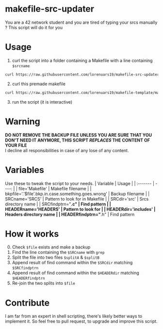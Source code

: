 # makefile-src-updater
You are a 42 network student and you are tired of typing your srcs manually ? This script will do it for you
# Usage
1. curl the script into a folder containing a Makefile with a line containing `$srcname`
```bash
curl https://raw.githubusercontent.com/lorenuars19/makefile-src-updater/master/update_srcs.sh -o update_srcs.sh && chmod 775 update_srcs.sh
```
2. curl this premade makefile
```bash
curl https://raw.githubusercontent.com/lorenuars19/makefile-template/master/Makefile -o Makefile
```
3. run the script (it is interactive)
# Warning
**DO NOT REMOVE THE BACKUP FILE UNLESS YOU ARE SURE THAT YOU DON'T NEED IT ANYMORE, THIS SCRIPT *REPLACES* THE CONTENT OF YOUR FILE**<br>
I decline all responsibilities in case of any lose of any content.
# Variables
Use these to tweak the script to your needs.
| Variable | Usage |
| :------- | ----: |
| file='Makefile' |	Makefile filename |
| bkpfile='.'$file'.bkp.in.case.something.goes.wrong' | Backup filename |
| SRCname='SRCS' | Pattern to look for in Makefile |
| SRCdir='src' | Srcs directory name |
| SRCfindptrn="**.c" |	Find pattern |
| HEADERname='HEADERS' | Pattern to look for |
| HEADERdir='includes' | Headers directory name |
| HEADERfindptrn="**.h" | Find pattern

# How it works
0. Check `$file` exists and make a backup
1. Find the line containing the `$SRCname` with `grep`
2. Split the file into two files `$splitA` & `$splitB`
3. Append result of find command within the `$SRCdir` matching `$SRCfindptrn`
4. Append result of find command within the `$HEADERdir` matching `$HEADERfindptrn`
5. Re-join the two splits into `$file`

# Contribute
I am far from an expert in shell scripting, there's likely better ways to implement it.
So feel free to pull request, to upgrade and improve this script.
